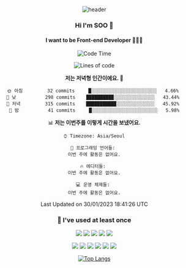 <div align="center">
  
  ![header](https://capsule-render.vercel.app/api?type=waving&color=auto&height=300&section=header&text=SOO'S%20GITHUB&fontSize=90)
  
   ### Hi I'm SOO 👋
  
   #### I want to be Front-end Developer 👩🏻‍💻
  
   <!--START_SECTION:waka-->
![Code Time](http://img.shields.io/badge/Code%20Time-356%20hrs%202%20mins-blue)

![Lines of code](https://img.shields.io/badge/%EC%A0%80%EB%8A%94%20%EC%97%AC%ED%83%9C%EA%B9%8C%EC%A7%80%20-1%20Million%20%EC%A4%84%EC%9D%98%20%EC%BD%94%EB%93%9C%EB%A5%BC%20%EC%9E%91%EC%84%B1%ED%96%88%EC%96%B4%EC%9A%94.-blue)

**저는 저녁형 인간이에요. 🦉** 

```text
🌞 아침         32 commits     █░░░░░░░░░░░░░░░░░░░░░░░░   4.66% 
🌆 낮　         298 commits    ██████████░░░░░░░░░░░░░░░   43.44% 
🌃 저녁         315 commits    ███████████░░░░░░░░░░░░░░   45.92% 
🌙 밤　         41 commits     █░░░░░░░░░░░░░░░░░░░░░░░░   5.98%

```


📊 **저는 이번주를 이렇게 시간을 보냈어요.** 

```text
⌚︎ Timezone: Asia/Seoul

💬 프로그래밍 언어들: 
이번 주에 활동은 없어요.

🔥 에디터들: 
이번 주에 활동은 없어요.

💻 운영 체제들: 
이번 주에 활동은 없어요.

```


 Last Updated on 30/01/2023 18:41:26 UTC
<!--END_SECTION:waka-->
  
   ### 🌱 I've used at least once
  
  <img src="https://img.shields.io/badge/React-61DAFB?style=flat-square&logo=React&logoColor=white"/></a>
  <img src="https://img.shields.io/badge/Typescript-3178C6?style=flat-square&logo=TypeScript&logoColor=white"/></a>
  <img src="https://img.shields.io/badge/HTML-E34F26?style=flat-square&logo=html5&logoColor=white"/></a>
  <img src="https://img.shields.io/badge/CSS-1572B6?style=flat-square&logo=css3&logoColor=white"/></a>
  <img src="https://img.shields.io/badge/Node.js-339933?style=flat-square&logo=Node.js&logoColor=white"/></a>
  
  <img src="https://img.shields.io/badge/Express-000000?style=flat-square&logo=Express&logoColor=white"/></a>
  <img src="https://img.shields.io/badge/MongoDB-47A248?style=flat-square&logo=MongoDB&logoColor=white"/></a>
  <img src="https://img.shields.io/badge/Pug-A86454?style=flat-square&logo=Pug&logoColor=white"/></a>
  <img src="https://img.shields.io/badge/Python-3776AB?style=flat-square&logo=Python&logoColor=white"/></a>
  <img src="https://img.shields.io/badge/Java-007396?style=flat-square&logo=Java&logoColor=white"/></a>
  <img src="https://img.shields.io/badge/C-A8B9CC?style=flat-square&logo=C&logoColor=white"/></a>




   [![Top Langs](https://github-readme-stats.vercel.app/api/top-langs/?username=aubepluieh3&layout=compact)](https://github.com/aubepluieh3/github-readme-stats)

</div>
